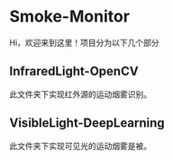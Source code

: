 # Smoke-Monitor

Hi，欢迎来到这里！项目分为以下几个部分

## InfraredLight-OpenCV

此文件夹下实现红外源的运动烟雾识别。



## VisibleLight-DeepLearning

此文件夹下实现可见光的运动烟雾是被。

